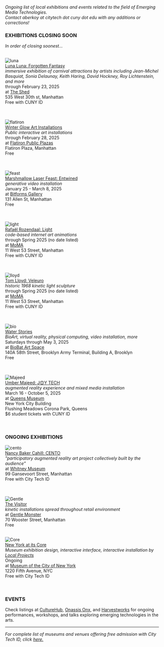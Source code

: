 _Ongoing list of local exhibitions and events related to the field of Emerging Media Technologies.    
Contact aberkoy at citytech dot cuny dot edu with any additions or corrections!_
  

### EXHIBITIONS CLOSING SOON    
_In order of closing soonest..._ 
<br/><br/>



  ![luna](https://d36dm5l5awwtco.cloudfront.net/api/file/ZujCfozeRomWBZJLc7oA/convert?w=2048&compress=true&fit=max)  
[Luna Luna: Forgotten Fantasy](https://www.theshed.org/program/440-luna-luna-forgotten-fantasy)  
_immersive exhibition of carnival attractions by artists including Jean-Michel Basquiat, Sonia Delaunay, Keith Haring, David Hockney, Roy Lichtenstein, and more_  
through February 23, 2025   
at [The Shed](https://www.theshed.org/)     
535 West 30th st, Manhattan   
Free with CUNY ID    
<br/><br/>

  ![flatiron](https://flatironnomad.nyc/wp-content/uploads/2025/01/Winter-Glow-8-scaled.jpg)  
[Winter Glow Art Installations](https://flatironnomad.nyc/winter-glow/)  
_Public interactive art installations_  
through February 28, 2025   
at [Flatiron Public Plazas](https://flatironnomad.nyc/winter-glow/)     
Flatiron Plaza, Manhattan   
Free   
<br/><br/>

  ![feast](https://bitforms.art/wp-content/uploads/2025/01/MLF_Barbican-18-scaled.jpg)  
[Marshmallow Laser Feast: Entwined](https://bitforms.art/exhibition/entwined)  
_generative video installation_  
January 25 - March 8, 2025  
at [Bitforms Gallery](https://bitforms.art/)     
131 Allen St, Manhattan   
Free    
<br/><br/>

  ![light](https://press.moma.org/wp-content/uploads/2024/11/PR-RR-MoMA-front-flood.png)  
[Rafaël Rozendaal: Light](https://www.moma.org/calendar/exhibitions/5774)  
_code-based internet art animations_  
through Spring 2025 (no date listed)  
at [MoMA](https://www.moma.org/)     
11 West 53 Street, Manhattan   
Free with CUNY ID    
<br/><br/>

  ![lloyd](https://www.moma.org/media/W1siZiIsIjU4OTAyMiJdLFsicCIsImNvbnZlcnQiLCItcXVhbGl0eSA5MCAtcmVzaXplIDIwMDB4MTQ0MFx1MDAzZSJdXQ.jpg?sha=956a77c6ff97a362)  
[Tom Lloyd: Veleuro ](https://www.moma.org/calendar/exhibitions/5782)  
_historic 1968 kinetic light sculpture_  
through Spring 2025 (no date listed)  
at [MoMA](https://www.moma.org/)     
11 West 53 Street, Manhattan   
Free with CUNY ID    
<br/><br/>


  ![bio](https://images.squarespace-cdn.com/content/v1/5d0216e42a8b820001e09122/1722880692542-XC5JD7LO2GV4KF1769HV/DSC_5942.jpg?format=2500w)  
[Water Stories](https://www.biobatartspace.com/current)  
_BioArt, virtual reality, physical computing, video installation, more_  
Saturdays through May 3, 2025  
at [BioBat Art Space](https://www.biobatartspace.com)     
140A 58th Street, Brooklyn Army Terminal, Building A, Brooklyn  
Free    
<br/><br/>

  ![Majeed](https://queensmuseum.org/wp-content/uploads/2024/12/Scan-10-copy-1.png)  
[Umber Majeed: J😊Y TECH](https://queensmuseum.org/exhibition/umber-majeed-joy-tech/)  
_augmented reality experience and mixed media installation_  
March 16 - October 5, 2025  
at [Queens Museum](https://queensmuseum.org/)     
New York City Building  
Flushing Meadows Corona Park, Queens  
$6 student tickets with CUNY ID     
<br/><br/>

 

### ONGOING EXHIBITIONS 

![cento](https://whitneymedia.org/assets/image/829165/large_RS73494_Nancy_Baker_Cahill_Cento_sketch.jpg)  
[Nancy Baker Cahill: CENTO](https://whitney.org/exhibitions/cento)     
_"participatory augmented reality art project collectively built by the audience"_  
at [Whitney Museum](https://whitney.org/)    
99 Gansevoort Street, Manhattan  
Free with City Tech ID  
<br/><br/>


![Gentle](https://video-images.vice.com/_uncategorized/1540831407391-Gentle-Monster-New-York-FS_1.jpeg?resize=1575:*)      
[The Visitor](https://officemagazine.net/visitor)    
_kinetic installations spread throughout retail environment_          
at [Gentle Monster](https://www.gentlemonster.com/)      
70 Wooster Street, Manhattan  
Free
<br/><br/> 

![Core](https://pentagram-production.imgix.net/50b129ba-e321-4111-8e0e-58d65efe8d85/mb_nyatitscore_10.jpg?)  
[New York at its Core](http://thecreatorsproject.vice.com/blog/redesign-new-york-city-museum-experience)    
_Museum exhibition design, interactive interface, interactive installation by [Local Projects](http://localprojects.com)_  
Ongoing      
at [Museum of the City of New York](http://mcny.org/nyatitscore)    
1220 Fifth Avenue, NYC  
Free with City Tech ID      
 <br/><br/>
  
         


### EVENTS      

Check listings at [CultureHub](https://www.culturehub.org/events), [Onassis Onx](https://www.onx.studio/onx-public-programs), and [Harvestworks](https://www.harvestworks.org/category/events/happening-now/) for ongoing performances, workshops, and talks exploring emerging technologies in the arts.


  
------- 
  
_For complete list of museums and venues offering free admission with City Tech ID, click [here.](https://www.cuny.edu/academics/current-initiatives/cuny-arts/#p9)_
  
  

   
